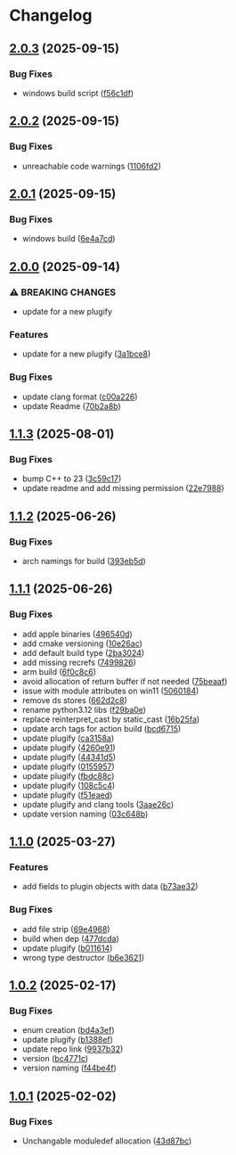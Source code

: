# Changelog

## [2.0.3](https://github.com/untrustedmodders/plugify-module-python3/compare/v2.0.2...v2.0.3) (2025-09-15)


### Bug Fixes

* windows build script ([f56c1df](https://github.com/untrustedmodders/plugify-module-python3/commit/f56c1df073d4632df5044129fe54cdf6387a2228))

## [2.0.2](https://github.com/untrustedmodders/plugify-module-python3/compare/v2.0.1...v2.0.2) (2025-09-15)


### Bug Fixes

* unreachable code warnings ([1106fd2](https://github.com/untrustedmodders/plugify-module-python3/commit/1106fd2025e19994cc3e531cd485c97407a07b7b))

## [2.0.1](https://github.com/untrustedmodders/plugify-module-python3/compare/v2.0.0...v2.0.1) (2025-09-15)


### Bug Fixes

* windows build ([6e4a7cd](https://github.com/untrustedmodders/plugify-module-python3/commit/6e4a7cd70ace342704154961d7edc410519830d4))

## [2.0.0](https://github.com/untrustedmodders/plugify-module-python3/compare/v1.1.3...v2.0.0) (2025-09-14)


### ⚠ BREAKING CHANGES

* update for a new plugify

### Features

* update for a new plugify ([3a1bce8](https://github.com/untrustedmodders/plugify-module-python3/commit/3a1bce828db2d8b52b1c9fe03cf685858d0d3021))


### Bug Fixes

* update clang format ([c00a226](https://github.com/untrustedmodders/plugify-module-python3/commit/c00a2264b4269ba2d37285e6e2c562a1ec39544d))
* update Readme ([70b2a8b](https://github.com/untrustedmodders/plugify-module-python3/commit/70b2a8b62e3af838e010fc4cba07b119eef4cff9))

## [1.1.3](https://github.com/untrustedmodders/plugify-module-python3.12/compare/v1.1.2...v1.1.3) (2025-08-01)


### Bug Fixes

* bump C++ to 23 ([3c59c17](https://github.com/untrustedmodders/plugify-module-python3.12/commit/3c59c173e0304d8e671d241e418d07055f991713))
* update readme and add missing permission ([22e7988](https://github.com/untrustedmodders/plugify-module-python3.12/commit/22e79889e34e3ec7f76f7ada1be9f7f63d16f777))

## [1.1.2](https://github.com/untrustedmodders/plugify-module-python3.12/compare/v1.1.1...v1.1.2) (2025-06-26)


### Bug Fixes

* arch namings for build ([393eb5d](https://github.com/untrustedmodders/plugify-module-python3.12/commit/393eb5d0d068244fa26c27b2dbc41f8b4fa8344b))

## [1.1.1](https://github.com/untrustedmodders/plugify-module-python3.12/compare/v1.1.0...v1.1.1) (2025-06-26)


### Bug Fixes

* add apple binaries ([496540d](https://github.com/untrustedmodders/plugify-module-python3.12/commit/496540d58e3cd1d1794fe3f8933b28a1282392a1))
* add cmake versioning ([10e26ac](https://github.com/untrustedmodders/plugify-module-python3.12/commit/10e26ac8388105172eb7f57e29b5d67d53bd4c10))
* add default build type ([2ba3024](https://github.com/untrustedmodders/plugify-module-python3.12/commit/2ba30246b7aa6cb0588dd5c194f56b81cfedbbf5))
* add missing recrefs ([7499826](https://github.com/untrustedmodders/plugify-module-python3.12/commit/74998268baf4d67cf466a43edc80048058e0da95))
* arm build ([6f0c8c6](https://github.com/untrustedmodders/plugify-module-python3.12/commit/6f0c8c67abb21ad496142cbcf171f0c85fa780b7))
* avoid allocation of return buffer if not needed ([75beaaf](https://github.com/untrustedmodders/plugify-module-python3.12/commit/75beaafd0386a124991f57c7bfc2fd277e3ae389))
* issue with module attributes on win11 ([5060184](https://github.com/untrustedmodders/plugify-module-python3.12/commit/5060184ad46d867074e67b1946c8038b05ec7e30))
* remove ds stores ([662d2c8](https://github.com/untrustedmodders/plugify-module-python3.12/commit/662d2c81ac4a15b49818cc97ced82867afb4dbb1))
* rename python3.12 libs ([f29ba0e](https://github.com/untrustedmodders/plugify-module-python3.12/commit/f29ba0ed31a8b4be8f8a2b80cd99ba058ed91f29))
* replace reinterpret_cast by static_cast ([16b25fa](https://github.com/untrustedmodders/plugify-module-python3.12/commit/16b25fa75c0d639a6adbfcd4a246a6bb89aea8f1))
* update arch tags for action build ([bcd6715](https://github.com/untrustedmodders/plugify-module-python3.12/commit/bcd6715f48e40175092b4ca06b35d5cd7a8e7204))
* update plugify ([ca3158a](https://github.com/untrustedmodders/plugify-module-python3.12/commit/ca3158ae09e29ab60044bd80d76c7f5c67daa5a9))
* update plugify ([4260e91](https://github.com/untrustedmodders/plugify-module-python3.12/commit/4260e911813c344b1b4aa5d3970b70367d5cccd9))
* update plugify ([44341d5](https://github.com/untrustedmodders/plugify-module-python3.12/commit/44341d557f4ccb7302fc4bb5df29715904d4f7df))
* update plugify ([0155957](https://github.com/untrustedmodders/plugify-module-python3.12/commit/0155957b2f6b17e87e8a5a22ae02ce718c382806))
* update plugify ([fbdc88c](https://github.com/untrustedmodders/plugify-module-python3.12/commit/fbdc88cacf32ecf925e78aa9c64b57ae097243f7))
* update plugify ([108c5c4](https://github.com/untrustedmodders/plugify-module-python3.12/commit/108c5c4dcbb8b4ef43e2400b69d72b2abc61a4b8))
* update plugify ([f51eaed](https://github.com/untrustedmodders/plugify-module-python3.12/commit/f51eaede623ee631283fddca69f369569c46edcf))
* update plugify and clang tools ([3aae26c](https://github.com/untrustedmodders/plugify-module-python3.12/commit/3aae26c6ce950d2508038a864e7483784fc9d1e2))
* update version naming ([03c648b](https://github.com/untrustedmodders/plugify-module-python3.12/commit/03c648bde3f8e6fdd32cc373c9fcc6eaec02dc67))

## [1.1.0](https://github.com/untrustedmodders/plugify-module-python3.12/compare/v1.0.2...v1.1.0) (2025-03-27)


### Features

* add fields to plugin objects with data ([b73ae32](https://github.com/untrustedmodders/plugify-module-python3.12/commit/b73ae3295bd700d4fdb6ba1b4447d5b90785879e))


### Bug Fixes

* add file strip ([69e4968](https://github.com/untrustedmodders/plugify-module-python3.12/commit/69e496804d10b63a8bdd1a0c5e472adcd4866f0b))
* build when dep ([477dcda](https://github.com/untrustedmodders/plugify-module-python3.12/commit/477dcda482d631a1af20b701dabc24c210b9a1b1))
* update plugify ([b011614](https://github.com/untrustedmodders/plugify-module-python3.12/commit/b011614488eb83c48af86da7ca6c84d961c57087))
* wrong type destructor ([b6e3621](https://github.com/untrustedmodders/plugify-module-python3.12/commit/b6e362101cb45b4eec2eb7febf96b6a65ad98c77))

## [1.0.2](https://github.com/untrustedmodders/plugify-module-python3.12/compare/v1.0.1...v1.0.2) (2025-02-17)


### Bug Fixes

* enum creation ([bd4a3ef](https://github.com/untrustedmodders/plugify-module-python3.12/commit/bd4a3ef0f2d1250e220dea77b3bac058450c79ee))
* update plugify ([b1388ef](https://github.com/untrustedmodders/plugify-module-python3.12/commit/b1388efa89357ba02fad8fe97546f3077bdb3f25))
* update repo link ([9937b32](https://github.com/untrustedmodders/plugify-module-python3.12/commit/9937b329ff9bc915e8fae76e8a14a0999e08d278))
* version ([bc4771c](https://github.com/untrustedmodders/plugify-module-python3.12/commit/bc4771c5c659f0a35b498654ff9a0295bf016368))
* version naming ([f44be4f](https://github.com/untrustedmodders/plugify-module-python3.12/commit/f44be4fa50f58dacce437b91d43b9e748621cbc4))

## [1.0.1](https://github.com/untrustedmodders/plugify-module-python3.12/compare/v1.0.0...v1.0.1) (2025-02-02)


### Bug Fixes

* Unchangable moduledef allocation ([43d87bc](https://github.com/untrustedmodders/plugify-module-python3.12/commit/43d87bce736465cc7618f8a843ee5169bde3b507))
